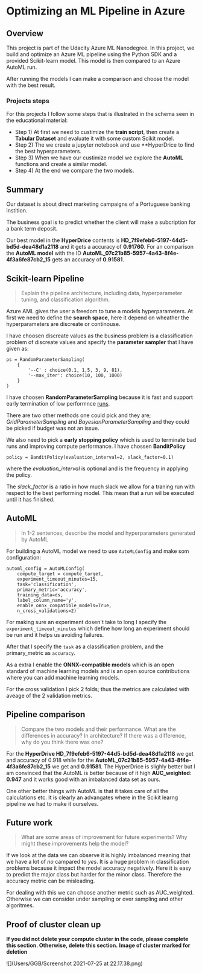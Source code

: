 # Optimizing an ML Pipeline in Azure

## Overview
This project is part of the Udacity Azure ML Nanodegree.
In this project, we build and optimize an Azure ML pipeline using the Python SDK and a provided Scikit-learn model.
This model is then compared to an Azure AutoML run.

After running the models I can make a comparison and choose the model with the best result.

### Projects steps

For this projects I follow some steps that is illustrated in the schema seen in the educational material:

- Step 1) At first we need to custimize the **train script**, then create a **Tabular Dataset** and evaluate it with some custom Scikit model.
- Step 2) The we create a jupyter notebook and use **HyperDrice to find the best hyperparameters.
- Step 3) When we have our custimize model we explore the **AutoML** functions and create a similar model.
- Step 4) At the end we compare the two models.

## Summary

Our dataset is about direct marketing campaigns of a Portuguese banking instition. 

The business goal is to predict whether the client will make a subcription for a bank term deposit.

Our best model in the **HyperDrice** contents is **HD_7f9efeb6-5197-44d5-bd5d-dea48d1a2118** and it gets a accuracy of **0.91760**. For an comparison the **AutoML model** with the ID **AutoML_07c21b85-5957-4a43-8f4e-4f3a6fe87cb2_15** gets an accuracy of **0.91581**.

## Scikit-learn Pipeline
> Explain the pipeline architecture, including data, hyperparameter tuning, and classification algorithm.


Azure AML gives the user a freedom to tune a models hyperparameters. At first we need to define the **search space**, here it depend on wheather the hyperparameters are discreate or continouse. 

I have choosen discreate values as the business problem is a classification problem of discreate values and specify the **parameter sampler** that I have given as:

```
ps = RandomParameterSampling(
    {
        '--C' : choice(0.1, 1,5, 3, 9, 81),
        '--max_iter': choice(10, 100, 1000)
    }
)
```

I have choosen **RandomParameterSampling** because it is fast and support early termination of low performnce [runs](https://docs.microsoft.com/en-us/azure/machine-learning/how-to-tune-hyperparameters).

There are two other methods one could pick and they are; *GridParameterSampling* and *BayesianParameterSampling* and they could be picked if budget was not an issue. 

We also need to pick a **early stopping policy** which is used to terminate bad runs and improving compute performance. I have chossen **BanditPolicy**

```
policy = BanditPolicy(evaluation_interval=2, slack_factor=0.1)
```

where the *evaluation_interval* is optional and is the frequency in applying the policy.

The *slack_factor* is a ratio in how much slack we allow for a traning run with respect to the best performing model. This mean that a run wil be executed until it has finished.

## AutoML

> In 1-2 sentences, describe the model and hyperparameters generated by AutoML

For building a AutoML model we need to use `AutoMLConfig` and make som configuration:

```
automl_config = AutoMLConfig(
    compute_target = compute_target,
    experiment_timeout_minutes=15,
    task='classification',
    primary_metric='accuracy',
    training_data=ds,
    label_column_name='y',
    enable_onnx_compatible_models=True,
    n_cross_validations=2)
```

For making sure an experiment dosen´t take to long I specify the `experiment_timeout_minutes` which define how long an experiment should be run and it helps us avoiding failures. 

After that I specify the `task` as a classification problem, and the primary_metric as `accuracy`. 

As a extra I enable the **ONNX-compatible models** which is an open standard of machine learning models and is an open source contributions where you can add machine learning models.

For the cross validation I pick 2 folds; thus the metrics are calculated with aveage of the 2 validation metrics.


## Pipeline comparison

>Compare the two models and their performance. What are the differences in accuracy? In architecture? If there was a difference, why do you think there was one?

For the **HyperDrive HD_7f9efeb6-5197-44d5-bd5d-dea48d1a2118** we get and accuracy of 0.918 while for the **AutoML_07c21b85-5957-4a43-8f4e-4f3a6fe87cb2_15** we get and **0.91581**. The HyperDrice is slighly better but I am convinced that the AutoML is better because of it high **AUC_weighted: 0.947** and it works good with an imbalanced data set as ours. 

One other better things with AutoML is that it takes care of all the calculations etc. It is clearly an advangates where in the Scikit learng pipeline we had to make it ourselves.

## Future work

>What are some areas of improvement for future experiments? Why might these improvements help the model?

If we look at the data we can observe it is highly imbalanced meaning that we have a lot of *no* campared to *yes*. It is a huge problem in classification problems because it impact the model accuracy negatively. Here it is easy to predict the major class but harder for the minor class. Therefore the accuracy metric can be misleading.

For dealing with this we can choose another metric such as AUC_weighted. Otherwise we can consider under sampling or over sampling and other algoritmes. 

## Proof of cluster clean up
**If you did not delete your compute cluster in the code, please complete this section. Otherwise, delete this section.**
**Image of cluster marked for deletion**

![](Users/GGB/Screenshot 2021-07-25 at 22.17.38.png)

